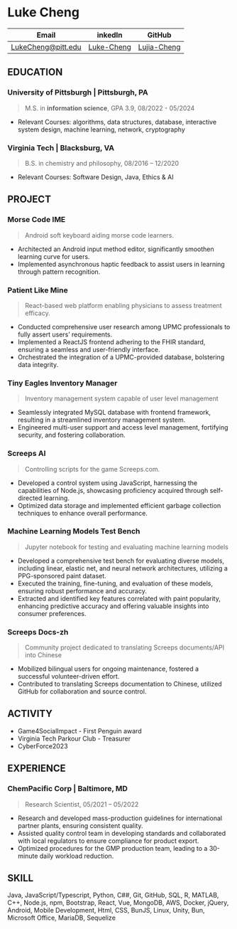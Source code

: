 # Luke Cheng

| Email                                           | inkedIn                                               | GitHub                                            |
| ----------------------------------------------- | ----------------------------------------------------- | ------------------------------------------------- |
| [LukeCheng@pitt.edu](mailto:LukeCheng@pitt.edu) | [Luke-Cheng](https://www.linkedin.com/in/luke-cheng) | [Lujia-Cheng](https://www.GitHub.com/Lujia-Cheng) |

## EDUCATION

### **University of Pittsburgh** | Pittsburgh, PA

> M.S. in **information science**, GPA 3.9, 08/2022 - 05/2024

- Relevant Courses: algorithms, data structures, database, interactive system design, machine learning, network, cryptography

### Virginia Tech | Blacksburg, VA

> B.S. in chemistry and philosophy, 08/2016 – 12/2020

- Relevant Courses: Software Design, Java, Ethics & AI

## PROJECT

### Morse Code IME

> Android soft keyboard aiding morse code learners.

- Architected an Android input method editor, significantly smoothen learning curve for users.
- Implemented asynchronous haptic feedback to assist users in learning through pattern recognition.

### Patient Like Mine

> React-based web platform enabling physicians to assess treatment efficacy.

- Conducted comprehensive user research among UPMC professionals to fully assert users’ requirements.
- Implemented a ReactJS frontend adhering to the FHIR standard, ensuring a seamless and user-friendly interface.
- Orchestrated the integration of a UPMC-provided database, bolstering data integrity.

### Tiny Eagles Inventory Manager

> Inventory management system capable of user level management

- Seamlessly integrated MySQL database with frontend framework, resulting in a streamlined inventory management system.
- Engineered multi-user support and access level management, fortifying security, and fostering collaboration.

### Screeps AI

> Controlling scripts for the game Screeps.com.

- Developed a control system using JavaScript, harnessing the capabilities of Node.js, showcasing proficiency acquired through self-directed learning.
- Optimized data storage and implemented efficient garbage collection techniques to enhance overall performance.

### Machine Learning Models Test Bench

> Jupyter notebook for testing and evaluating machine learning models

- Developed a comprehensive test bench for evaluating diverse models, including linear, elastic net, and neural network architectures, utilizing a PPG-sponsored paint dataset.
- Executed the training, fine-tuning, and evaluation of these models, ensuring robust performance and accuracy.
- Extracted and identified key features correlated with paint popularity, enhancing predictive accuracy and offering valuable insights into consumer preferences.

### Screeps Docs-zh

> Community project dedicated to translating Screeps documents/API into Chinese

- Mobilized bilingual users for ongoing maintenance, fostered a successful volunteer-driven effort.
- Contributed to translating Screeps documentation to Chinese, utilized GitHub for collaboration and source control.

## ACTIVITY

- Game4SocialImpact - First Penguin award
- Virginia Tech Parkour Club - Treasurer
- CyberForce2023

## EXPERIENCE

### ChemPacific Corp | Baltimore, MD

> Research Scientist, 05/2021 – 05/2022

- Research and developed mass-production guidelines for international partner plants, ensuring consistent quality.
- Assisted quality control team in developing standards and collaborated with local regulators to ensure compliance for product export.
- Optimized procedures for the GMP production team, leading to a 30-minute daily workload reduction.

## SKILL

Java, JavaScript/Typescript, Python, C##, Git, GitHub, SQL, R, MATLAB, C++, Node.js, npm, Bootstrap, React, Vue, MongoDB, AWS, Docker, jQuery, Android, Mobile Development, Html, CSS, BunJS, Linux, Unity, Bun, Microsoft Office, MariaDB, Sequelize
